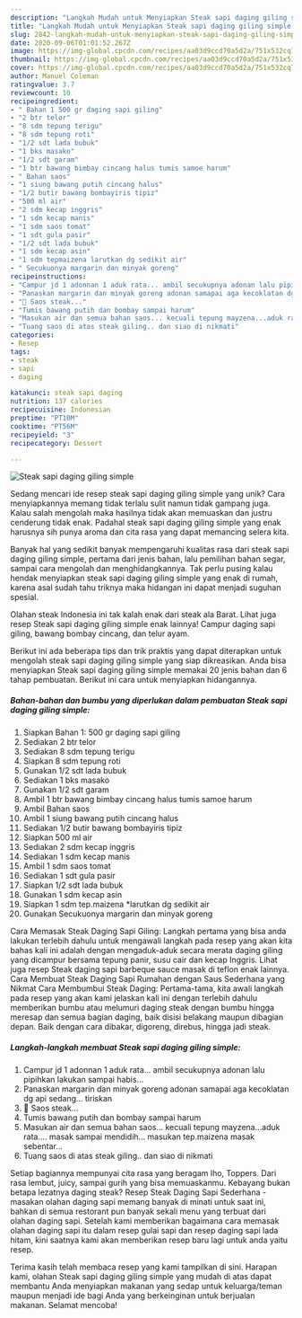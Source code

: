 ```yaml
---
description: "Langkah Mudah untuk Menyiapkan Steak sapi daging giling simple yang Sempurna"
title: "Langkah Mudah untuk Menyiapkan Steak sapi daging giling simple yang Sempurna"
slug: 2842-langkah-mudah-untuk-menyiapkan-steak-sapi-daging-giling-simple-yang-sempurna
date: 2020-09-06T01:01:52.267Z
image: https://img-global.cpcdn.com/recipes/aa03d9ccd70a5d2a/751x532cq70/steak-sapi-daging-giling-simple-foto-resep-utama.jpg
thumbnail: https://img-global.cpcdn.com/recipes/aa03d9ccd70a5d2a/751x532cq70/steak-sapi-daging-giling-simple-foto-resep-utama.jpg
cover: https://img-global.cpcdn.com/recipes/aa03d9ccd70a5d2a/751x532cq70/steak-sapi-daging-giling-simple-foto-resep-utama.jpg
author: Manuel Coleman
ratingvalue: 3.7
reviewcount: 10
recipeingredient:
- " Bahan 1 500 gr daging sapi giling"
- "2 btr telor"
- "8 sdm tepung terigu"
- "8 sdm tepung roti"
- "1/2 sdt lada bubuk"
- "1 bks masako"
- "1/2 sdt garam"
- "1 btr bawang bimbay cincang halus tumis samoe harum"
- " Bahan saos"
- "1 siung bawang putih cincang halus"
- "1/2 butir bawang bombayiris tipiz"
- "500 ml air"
- "2 sdm kecap inggris"
- "1 sdm kecap manis"
- "1 sdm saos tomat"
- "1 sdt gula pasir"
- "1/2 sdt lada bubuk"
- "1 sdm kecap asin"
- "1 sdm tepmaizena larutkan dg sedikit air"
- " Secukuonya margarin dan minyak goreng"
recipeinstructions:
- "Campur jd 1 adonnan 1 aduk rata... ambil secukupnya adonan lalu pipihkan lakukan sampai habis..."
- "Panaskan margarin dan minyak goreng adonan samapai aga kecoklatan dg api sedang... tiriskan"
- "🍒 Saos steak..."
- "Tumis bawang putih dan bombay sampai harum"
- "Masukan air dan semua bahan saos... kecuali tepung mayzena...aduk rata.... masak sampai mendidih... masukan tep.maizena masak sebentar..."
- "Tuang saos di atas steak giling.. dan siao di nikmati"
categories:
- Resep
tags:
- steak
- sapi
- daging

katakunci: steak sapi daging 
nutrition: 137 calories
recipecuisine: Indonesian
preptime: "PT10M"
cooktime: "PT56M"
recipeyield: "3"
recipecategory: Dessert

---
```



![Steak sapi daging giling simple](https://img-global.cpcdn.com/recipes/aa03d9ccd70a5d2a/751x532cq70/steak-sapi-daging-giling-simple-foto-resep-utama.jpg)

Sedang mencari ide resep steak sapi daging giling simple yang unik? Cara menyiapkannya memang tidak terlalu sulit namun tidak gampang juga. Kalau salah mengolah maka hasilnya tidak akan memuaskan dan justru cenderung tidak enak. Padahal steak sapi daging giling simple yang enak harusnya sih punya aroma dan cita rasa yang dapat memancing selera kita.

Banyak hal yang sedikit banyak mempengaruhi kualitas rasa dari steak sapi daging giling simple, pertama dari jenis bahan, lalu pemilihan bahan segar, sampai cara mengolah dan menghidangkannya. Tak perlu pusing kalau hendak menyiapkan steak sapi daging giling simple yang enak di rumah, karena asal sudah tahu triknya maka hidangan ini dapat menjadi suguhan spesial.

Olahan steak Indonesia ini tak kalah enak dari steak ala Barat. Lihat juga resep Steak sapi daging giling simple enak lainnya! Campur daging sapi giling, bawang bombay cincang, dan telur ayam.


Berikut ini ada beberapa tips dan trik praktis yang dapat diterapkan untuk mengolah steak sapi daging giling simple yang siap dikreasikan. Anda bisa menyiapkan Steak sapi daging giling simple memakai 20 jenis bahan dan 6 tahap pembuatan. Berikut ini cara untuk menyiapkan hidangannya.

<!--inarticleads1-->

##### Bahan-bahan dan bumbu yang diperlukan dalam pembuatan Steak sapi daging giling simple:

1. Siapkan  Bahan 1: 500 gr daging sapi giling
1. Sediakan 2 btr telor
1. Sediakan 8 sdm tepung terigu
1. Siapkan 8 sdm tepung roti
1. Gunakan 1/2 sdt lada bubuk
1. Sediakan 1 bks masako
1. Gunakan 1/2 sdt garam
1. Ambil 1 btr bawang bimbay cincang halus tumis samoe harum
1. Ambil  Bahan saos
1. Ambil 1 siung bawang putih cincang halus
1. Sediakan 1/2 butir bawang bombayiris tipiz
1. Siapkan 500 ml air
1. Sediakan 2 sdm kecap inggris
1. Sediakan 1 sdm kecap manis
1. Ambil 1 sdm saos tomat
1. Sediakan 1 sdt gula pasir
1. Siapkan 1/2 sdt lada bubuk
1. Gunakan 1 sdm kecap asin
1. Siapkan 1 sdm tep.maizena *larutkan dg sedikit air
1. Gunakan  Secukuonya margarin dan minyak goreng


Cara Memasak Steak Daging Sapi Giling: Langkah pertama yang bisa anda lakukan terlebih dahulu untuk mengawali langkah pada resep yang akan kita bahas kali ini adalah dengan mengaduk-aduk secara merata daging giling yang dicampur bersama tepung panir, susu cair dan kecap Inggris. Lihat juga resep Steak daging sapi barbeque sauce masak di teflon enak lainnya. Cara Membuat Steak Daging Sapi Rumahan dengan Saus Sederhana yang Nikmat Cara Membumbui Steak Daging: Pertama-tama, kita awali langkah pada resep yang akan kami jelaskan kali ini dengan terlebih dahulu memberikan bumbu atau melumuri daging steak dengan bumbu hingga meresap dan semua bagian daging, baik disisi belakang maupun dibagian depan. Baik dengan cara dibakar, digoreng, direbus, hingga jadi steak. 

<!--inarticleads2-->

##### Langkah-langkah membuat Steak sapi daging giling simple:

1. Campur jd 1 adonnan 1 aduk rata... ambil secukupnya adonan lalu pipihkan lakukan sampai habis...
1. Panaskan margarin dan minyak goreng adonan samapai aga kecoklatan dg api sedang... tiriskan
1. 🍒 Saos steak...
1. Tumis bawang putih dan bombay sampai harum
1. Masukan air dan semua bahan saos... kecuali tepung mayzena...aduk rata.... masak sampai mendidih... masukan tep.maizena masak sebentar...
1. Tuang saos di atas steak giling.. dan siao di nikmati


Setiap bagiannya mempunyai cita rasa yang beragam lho, Toppers. Dari rasa lembut, juicy, sampai gurih yang bisa memuaskanmu. Kebayang bukan betapa lezatnya daging steak? Resep Steak Daging Sapi Sederhana - masakan olahan daging sapi memang banyak di minati untuk saat ini, bahkan di semua restorant pun banyak sekali menu yang terbuat dari olahan daging sapi. Setelah kami memberikan bagaimana cara memasak olahan daging sapi itu dalam resep gulai sapi dan resep daging sapi lada hitam, kini saatnya kami akan memberikan resep baru lagi untuk anda yaitu resep. 

Terima kasih telah membaca resep yang kami tampilkan di sini. Harapan kami, olahan Steak sapi daging giling simple yang mudah di atas dapat membantu Anda menyiapkan makanan yang sedap untuk keluarga/teman maupun menjadi ide bagi Anda yang berkeinginan untuk berjualan makanan. Selamat mencoba!
